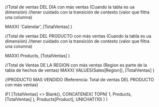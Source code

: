 //Total de ventas DEL DIA con más ventas (Cuando la tabla es ua dimensión)
//tener cuidado con la transición de contexto (valor que filtra una columna)

MAXX(
  'Calendar',
  [TotalVentas]
)

//Total de ventas DEL PRODUCTO con más ventas (Cuando la tabla es ua dimensión)
//tener cuidado con la transición de contexto (valor que filtra una columna)

MAXX(
  Products,
  [TotalVentas]
)


//Total de Ventas DE LA REGION con más ventas (Region es parte de la tabla de hechos de ventas)
MAXX(
  VALUES(Sales[Region]),
  [TotalVentas]
)

//PRODUCTO MAS VENDIDO (Referencia: Total de ventas DEL PRODUCTO con más ventas)

IF(
  [TotalVentas] <> Blank(),
  CONCATENEX(
    TOPN(
      1,
      Products,
      [TotalVentas]
    ),
    Products[Product],
    UNICHAT(10)
  )
)
